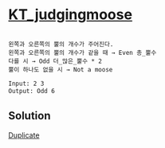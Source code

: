 # [KT_judgingmoose](https://open.kattis.com/problems/judgingmoose)

```en

```

```kr
왼쪽과 오른쪽의 뿔의 개수가 주어진다.
왼쪽과 오른쪽의 뿔의 개수가 같을 때 → Even 총_뿔수
다를 시 → Odd 더_많은_뿔수 * 2
뿔이 하나도 없을 시 → Not a moose
```

```txt
Input: 2 3
Output: Odd 6
```

## Solution

[Duplicate](./BJ_15025.md)
